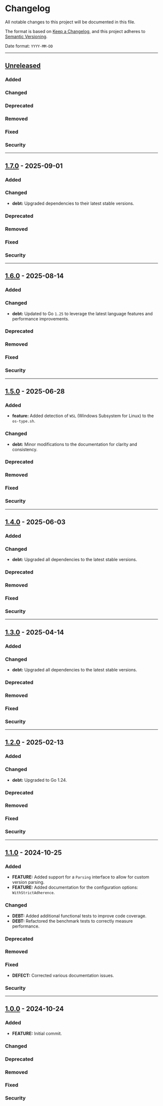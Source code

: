 # Changelog

All notable changes to this project will be documented in this file.

The format is based on [Keep a Changelog](https://keepachangelog.com/en/1.0.0/),
and this project adheres to [Semantic Versioning](https://semver.org/spec/v2.0.0.html).

Date format: `YYYY-MM-DD`

---
## [Unreleased]

### Added
### Changed
### Deprecated
### Removed
### Fixed
### Security

---
## [1.7.0] - 2025-09-01

### Added
### Changed
- **debt:** Upgraded dependencies to their latest stable versions.

### Deprecated
### Removed
### Fixed
### Security

---
## [1.6.0] - 2025-08-14

### Added
### Changed
- **debt:** Updated to Go `1.25` to leverage the latest language features and performance improvements.

### Deprecated
### Removed
### Fixed
### Security

---
## [1.5.0] - 2025-06-28

### Added
- **feature:** Added detection of `WSL` (Windows Subsystem for Linux) to the `os-type.sh`.

### Changed
- **debt:** Minor modifications to the documentation for clarity and consistency.

### Deprecated
### Removed
### Fixed
### Security

---
## [1.4.0] - 2025-06-03

### Added
### Changed
- **debt:** Upgraded all dependencies to the latest stable versions.

### Deprecated
### Removed
### Fixed
### Security

---
## [1.3.0] - 2025-04-14

### Added
### Changed
- **debt:** Upgraded all dependencies to the latest stable versions.

### Deprecated
### Removed
### Fixed
### Security

---
## [1.2.0] - 2025-02-13

### Added
### Changed
- **debt:** Upgraded to Go 1.24.
### Deprecated
### Removed
### Fixed
### Security

---
## [1.1.0] - 2024-10-25

### Added
- **FEATURE:** Added support for a `Parsing` interface to allow for custom version parsing.
- **FEATURE:** Added documentation for the configuration options: `WithStrictAdherence`.

### Changed
- **DEBT:** Added additional functional tests to improve code coverage.
- **DEBT:** Refactored the benchmark tests to correctly measure performance.

### Deprecated
### Removed
### Fixed
- **DEFECT:** Corrected various documentation issues.

### Security

---
## [1.0.0] - 2024-10-24

### Added
- **FEATURE:** Initial commit.
### Changed
### Deprecated
### Removed
### Fixed
### Security

[Unreleased]: https://github.com/sixafter/semver/compare/v1.7.0...HEAD
[1.7.0]: https://github.com/sixafter/semver/compare/v1.6.0...v1.7.0
[1.6.0]: https://github.com/sixafter/semver/compare/v1.5.0...v1.6.0
[1.5.0]: https://github.com/sixafter/semver/compare/v1.4.0...v1.5.0
[1.4.0]: https://github.com/sixafter/semver/compare/v1.3.0...v1.4.0
[1.3.0]: https://github.com/sixafter/semver/compare/v1.2.0...v1.3.0
[1.2.0]: https://github.com/sixafter/semver/compare/v1.1.0...v1.2.0
[1.1.0]: https://github.com/sixafter/semver/compare/v1.0.0...v1.1.0
[1.0.0]: https://github.com/sixafter/semver/compare/d63ed577e7e841fb2209cfdcf4269fac6a57c85e...v1.0.0

[MUST]: https://datatracker.ietf.org/doc/html/rfc2119
[MUST NOT]: https://datatracker.ietf.org/doc/html/rfc2119
[SHOULD]: https://datatracker.ietf.org/doc/html/rfc2119
[SHOULD NOT]: https://datatracker.ietf.org/doc/html/rfc2119
[MAY]: https://datatracker.ietf.org/doc/html/rfc2119
[SHALL]: https://datatracker.ietf.org/doc/html/rfc2119
[SHALL NOT]: https://datatracker.ietf.org/doc/html/rfc2119
[REQUIRED]: https://datatracker.ietf.org/doc/html/rfc2119
[RECOMMENDED]: https://datatracker.ietf.org/doc/html/rfc2119
[NOT RECOMMENDED]: https://datatracker.ietf.org/doc/html/rfc2119
